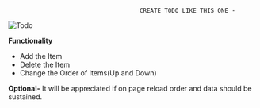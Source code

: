                                          CREATE TODO LIKE THIS ONE - 


![Todo](https://user-images.githubusercontent.com/66417880/193990733-7de8de40-0da9-4b50-98f6-2ac3221828eb.png)

**Functionality**

- Add the Item
- Delete the Item
- Change the Order of Items(Up and Down)

**Optional-** It will be appreciated if on page reload order and data should be sustained.
